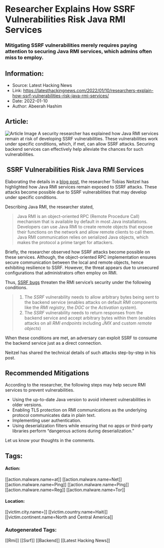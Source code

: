 # Researcher Explains How SSRF Vulnerabilities Risk Java RMI Services
### Mitigating SSRF vulnerabilities merely requires paying attention to securing Java RMI services, which admins often miss to employ.

## Information:
+ Source: Latest Hacking News
+ Link: https://latesthackingnews.com/2022/01/10/researchers-explain-how-ssrf-vulnerabilities-risk-java-rmi-services/
+ Date: 2022-01-10
+ Author: Abeerah Hashim


## Article:
![Article Image](https://latesthackingnews.com/wp-content/uploads/2019/10/vulnerability.jpg)
 A security researcher has explained how Java RMI services remain at risk of developing SSRF vulnerabilities. These vulnerabilities work under specific conditions, which, if met, can allow SSRF attacks. Securing backend services can effectively help alleviate the chances for such vulnerabilities.

  SSRF Vulnerabilities Risk Java RMI Services
--------------------------------------------

 Elaborating the details in a [blog post](https://blog.tneitzel.eu/posts/01-attacking-java-rmi-via-ssrf/), the researcher Tobias Neitzel has highlighted how Java RMI services remain exposed to SSRF attacks. These attacks become possible due to SSRF vulnerabilities that may develop under specific conditions.

 Describing Java RMI, the researcher stated,

 
> Java RMI is an object-oriented RPC (Remote Procedure Call) mechanism that is available by default in most Java installations. Developers can use Java RMI to create remote objects that expose their functions on the network and allow remote clients to call them. Java RMI communication relies on serialized Java objects, which makes the protocol a prime target for attackers.
> 
> 

 Briefly, the researcher observed how SSRF attacks become possible on these services. Although, the object-oriented RPC implementation ensures secure communication between the local and remote objects, hence exhibiting resilience to SSRF. However, the threat appears due to unsecured configurations that administrators often employ on RMI.

 Thus, [SSRF bugs](https://latesthackingnews.com/2017/07/06/web-applications-attacks-server-side-request-forgery/) threaten the RMI service’s security under the following conditions.

 
> 1. The *SSRF* vulnerability needs to allow arbitrary bytes being sent to the backend service (enables attacks on default *RMI* components like the *RMI registry*, the *DGC* or the *Activation system*).  
>  2. The *SSRF* vulnerability needs to return responses from the backend service and accept arbitrary bytes within them (enables attacks on all *RMI endpoints* including *JMX* and custom *remote objects*)
> 
> 

 When these conditions are met, an adversary can exploit SSRF to consume the backend service just as a direct connection.

 Neitzel has shared the technical details of such attacks step-by-step in his post.

 Recommended Mitigations
-----------------------

 According to the researcher, the following steps may help secure RMI services to prevent vulnerabilities.

 * Using the up-to-date Java version to avoid inherent vulnerabilities in older versions.
* Enabling TLS protection on RMI communications as the underlying protocol communicates data in plain text.
* Implementing user authentication.
* Using deserialization filters while ensuring that no apps or third-party libraries perform “dangerous actions during deserialization.”

 Let us know your thoughts in the comments.

   


## Tags:

#### Action:
[[action.malware.name=at]] [[action.malware.name=Net]] [[action.malware.name=Ping]] [[action.malware.name=Ping]] [[action.malware.name=Reg]] [[action.malware.name=Tor]]

#### Location:
[[victim.city.name=]] [[victim.country.name=Haiti]] [[victim.continent.name=North and Central America]]

### Autogenerated Tags:
[[Rmi]] [[Ssrf]] [[Backend]] [[Latest Hacking News]]

